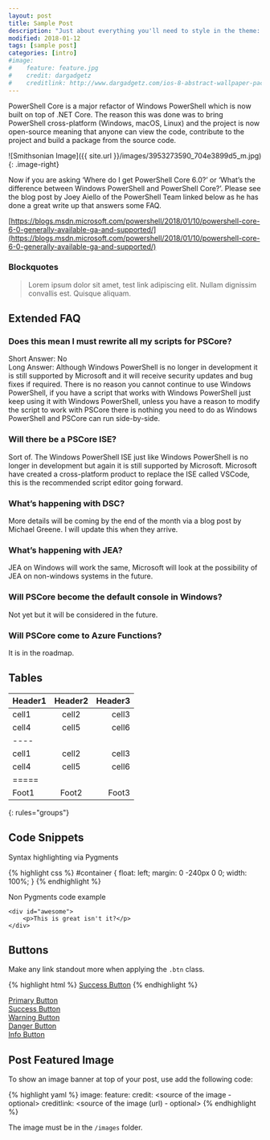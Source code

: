 ```yaml
---
layout: post
title: Sample Post
description: "Just about everything you'll need to style in the theme: headings, paragraphs, blockquotes, tables, code blocks, and more."
modified: 2018-01-12
tags: [sample post]
categories: [intro]
#image:
#    feature: feature.jpg
#    credit: dargadgetz
#    creditlink: http://www.dargadgetz.com/ios-8-abstract-wallpaper-pack-for-iphone-5s-5c-and-ipod-touch-retina/
---
```


PowerShell Core is a major refactor of Windows PowerShell which is now built on top of .NET Core. The reason this was done was to bring PowerShell cross-platform (Windows, macOS, Linux) and the project is now open-source meaning that anyone can view the code, contribute to the project and build a package from the source code.

![Smithsonian Image]({{ site.url }}/images/3953273590_704e3899d5_m.jpg)
{: .image-right}

Now if you are asking ‘Where do I get PowerShell Core 6.0?’ or ‘What’s the difference between Windows PowerShell and PowerShell Core?’. Please see the blog post by Joey Aiello of the PowerShell Team linked below as he has done a great write up that answers some FAQ.

[https://blogs.msdn.microsoft.com/powershell/2018/01/10/powershell-core-6-0-generally-available-ga-and-supported/](https://blogs.msdn.microsoft.com/powershell/2018/01/10/powershell-core-6-0-generally-available-ga-and-supported/)

### Blockquotes

> Lorem ipsum dolor sit amet, test link adipiscing elit. Nullam dignissim convallis est. Quisque aliquam.

## Extended FAQ

### Does this mean I must rewrite all my scripts for PSCore?

Short Answer: No  
Long Answer: Although Windows PowerShell is no longer in development it is still supported by Microsoft and it will receive security updates and bug fixes if required. There is no reason you cannot continue to use Windows PowerShell, if you have a script that works with Windows PowerShell just keep using it with Windows PowerShell, unless you have a reason to modify the script to work with PSCore there is nothing you need to do as Windows PowerShell and PSCore can run side-by-side.

### Will there be a PSCore ISE?

Sort of. The Windows PowerShell ISE just like Windows PowerShell is no longer in development but again it is still supported by Microsoft. Microsoft have created a cross-platform product to replace the ISE called VSCode, this is the recommended script editor going forward.

### What’s happening with DSC?

More details will be coming by the end of the month via a blog post by Michael Greene. I will update this when they arrive.

### What’s happening with JEA?

JEA on Windows will work the same, Microsoft will look at the possibility of JEA on non-windows systems in the future.

### Will PSCore become the default console in Windows?

Not yet but it will be considered in the future.

### Will PSCore come to Azure Functions?

It is in the roadmap.


## Tables

| Header1 | Header2 | Header3 |
|:--------|:-------:|--------:|
| cell1   | cell2   | cell3   |
| cell4   | cell5   | cell6   |
|----
| cell1   | cell2   | cell3   |
| cell4   | cell5   | cell6   |
|=====
| Foot1   | Foot2   | Foot3
{: rules="groups"}

## Code Snippets

Syntax highlighting via Pygments

{% highlight css %}
#container {
  float: left;
  margin: 0 -240px 0 0;
  width: 100%;
}
{% endhighlight %}

Non Pygments code example

    <div id="awesome">
        <p>This is great isn't it?</p>
    </div>

## Buttons

Make any link standout more when applying the `.btn` class.

{% highlight html %}
<a href="#" class="btn btn-success">Success Button</a>
{% endhighlight %}

<div markdown="0"><a href="#" class="btn">Primary Button</a></div>
<div markdown="0"><a href="#" class="btn btn-success">Success Button</a></div>
<div markdown="0"><a href="#" class="btn btn-warning">Warning Button</a></div>
<div markdown="0"><a href="#" class="btn btn-danger">Danger Button</a></div>
<div markdown="0"><a href="#" class="btn btn-info">Info Button</a></div>

## Post Featured Image

To show an image banner at top of your post, use add the following code:

{% highlight yaml %}
image:
    feature: <name of the image>
    credit: <source of the image - optional>
    creditlink: <source of the image (url) - optional>
{% endhighlight %}

The image must be in the ``/images`` folder.
